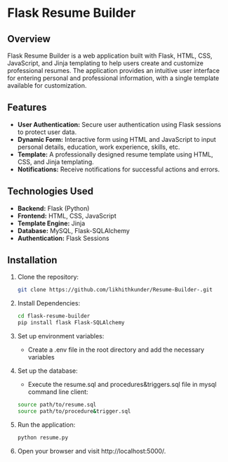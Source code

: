 # Flask Resume Builder

## Overview

Flask Resume Builder is a web application built with Flask, HTML, CSS, JavaScript, and Jinja templating to help users create and customize professional resumes. The application provides an intuitive user interface for entering personal and professional information, with a single template available for customization.

## Features

- **User Authentication:** Secure user authentication using Flask sessions to protect user data.
- **Dynamic Form:** Interactive form using HTML and JavaScript to input personal details, education, work experience, skills, etc.
- **Template:** A professionally designed resume template using HTML, CSS, and Jinja templating.
- **Notifications:** Receive notifications for successful actions and errors.

## Technologies Used

- **Backend:** Flask (Python)
- **Frontend:** HTML, CSS, JavaScript
- **Template Engine:** Jinja
- **Database:** MySQL, Flask-SQLAlchemy
- **Authentication:** Flask Sessions

## Installation

1. Clone the repository:

   ```bash
   git clone https://github.com/likhithkunder/Resume-Builder-.git
   ```

2. Install Dependencies:

   ```bash
   cd flask-resume-builder
   pip install flask Flask-SQLAlchemy
   ```

3. Set up environment variables:

   - Create a .env file in the root directory and add the necessary variables

4. Set up the database:

   - Execute the resume.sql and procedures&triggers.sql file in mysql command line client:

   ```bash
   source path/to/resume.sql
   source path/to/procedure&trigger.sql
   ```

5. Run the application:
   ```bash
   python resume.py
   ```
6. Open your browser and visit http://localhost:5000/.
